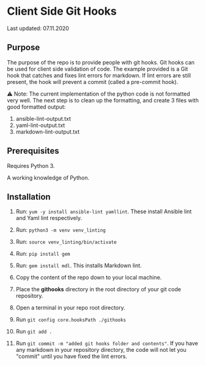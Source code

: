 # Client Side Git Hooks

Last updated: 07.11.2020

## Purpose

The purpose of the repo is to provide people with git hooks.  Git hooks
can be used for client side validation of code.  The example provided is a Git hook that
catches and fixes lint errors for
markdown.  If lint errors are still present, the hook will prevent
a commit (called a pre-commit hook).

:warning: Note: The current implementation of the python code is not formatted very well.
The next step is to clean up the formatting, 
and create 3 files with good formatted output:
       
1. ansible-lint-output.txt
1. yaml-lint-output.txt
1. markdown-lint-output.txt
       

## Prerequisites

Requires Python 3.

A working knowledge of Python.



## Installation

1. Run: `yum -y install ansible-lint yamllint`.  These install Ansible lint and Yaml lint respectively.

1. Run: `python3 -m venv venv_linting`

1. Run: `source venv_linting/bin/activate`

1. Run: `pip install gem`

1. Run: `gem install mdl`.  This installs Markdown lint.

1. Copy the content of the repo down to your local machine.

1. Place the **githooks** directory in the root directory of your git code repository.

1. Open a terminal in your repo root directory.

1. Run `git config core.hooksPath ./githooks`

1. Run `git add .`

1. Run `git commit -m "added git hooks folder and contents"`.  If you have any markdown in your repository directory, the code will not let you "commit"
until you have fixed the lint errors.

